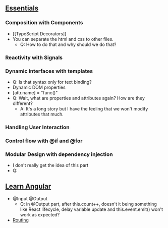 ## [Essentials](https://angular.dev/essentials)

### Composition with Components

- [[TypeScript Decorators]]
- You can separate the html and css to other files.
    - Q: How to do that and why should we do that?

### Reactivity with Signals

### Dynamic interfaces with templates

- Q: Is that syntax only for text binding? 
- Dynamic DOM properties
- [attr.name] = "func()"
- Q: Wait, what are properties and attributes again? How are they different?
    - A: It's a long story but I have the feeling that we won't modify attributes that much.

### Handling User Interaction

### Control flow with @if and @for

### Modular Design with dependency injection

- I don't really get the idea of this part
- Q: 

## [Learn Angular](https://angular.dev/tutorials/learn-angular)

- @Input @Output
    - Q: in @Output part, after this.count++, doesn't it being something like React lifecycle, delay variable update and this.event.emit() won't work as expected?
- [Routing](https://angular.dev/tutorials/learn-angular/12-enable-routing)